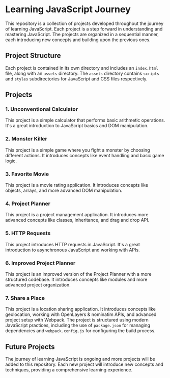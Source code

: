 # Learning JavaScript Journey

This repository is a collection of projects developed throughout the journey of learning JavaScript. Each project is a step forward in understanding and mastering JavaScript. The projects are organized in a sequential manner, each introducing new concepts and building upon the previous ones.

## Project Structure

Each project is contained in its own directory and includes an `index.html` file, along with an `assets` directory. The `assets` directory contains `scripts` and `styles` subdirectories for JavaScript and CSS files respectively.

## Projects

### 1. Unconventional Calculator

This project is a simple calculator that performs basic arithmetic operations. It's a great introduction to JavaScript basics and DOM manipulation.

### 2. Monster Killer

This project is a simple game where you fight a monster by choosing different actions. It introduces concepts like event handling and basic game logic.

### 3. Favorite Movie

This project is a movie rating application. It introduces concepts like objects, arrays, and more advanced DOM manipulation.

### 4. Project Planner

This project is a project management application. It introduces more advanced concepts like classes, inheritance, and drag and drop API.

### 5. HTTP Requests

This project introduces HTTP requests in JavaScript. It's a great introduction to asynchronous JavaScript and working with APIs.

### 6. Improved Project Planner

This project is an improved version of the Project Planner with a more structured codebase. It introduces concepts like modules and more advanced project organization.

### 7. Share a Place

This project is a location sharing application. It introduces concepts like geolocation, working with OpenLayers & nominatim APIs, and advanced project setup with Webpack. The project is structured using modern JavaScript practices, including the use of `package.json` for managing dependencies and `webpack.config.js` for configuring the build process.

## Future Projects

The journey of learning JavaScript is ongoing and more projects will be added to this repository. Each new project will introduce new concepts and techniques, providing a comprehensive learning experience.
